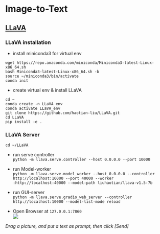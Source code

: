 # Image-to-Text

## [LLaVA](https://llava-vl.github.io/)

### LLaVA installation

* install miniconda3 for virtual env
```
wget https://repo.anaconda.com/miniconda/Miniconda3-latest-Linux-x86_64.sh
bash Miniconda3-latest-Linux-x86_64.sh -b
source ~/miniconda3/bin/activate
conda init
```

* create virtual env & install LLaVA
```
cd ~
conda create -n LLaVA_env
conda activate LLaVA_env
git clone https://github.com/haotian-liu/LLaVA.git
cd LLaVA
pip install -e .
```

### LLaVA Server
`cd ~/LLaVA`<br>

* run serve controller<br>
`python -m llava.serve.controller --host 0.0.0.0 --port 10000`<br>

* run Model-worker<br>
`python -m llava.serve.model_worker --host 0.0.0.0 --controller http://localhost:10000 --port 40000 --worker :http://localhost:40000 --model-path liuhaotian/llava-v1.5-7b`<br>

* run GUI-server<br>
`python -m llava.serve.gradio_web_server --controller http://localhost:10000 --model-list-mode reload`<br>

* Open Browser at `127.0.0.1:7860`<br>
![](https://github.com/rkuo2000/GenAI/blob/main/Image-to-Text/images/LLaVA_Gradio_Server_UI.png?raw=true)

*Drag a picture, and put a text as prompt, then click [Send]*<br>

